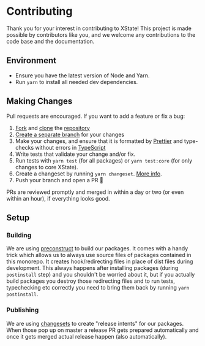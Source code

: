 # Contributing

Thank you for your interest in contributing to XState! This project is made possible by contributors like you, and we welcome any contributions to the code base and the documentation.

## Environment

- Ensure you have the latest version of Node and Yarn.
- Run `yarn` to install all needed dev dependencies.

## Making Changes

Pull requests are encouraged. If you want to add a feature or fix a bug:

1. [Fork](https://docs.github.com/en/github/getting-started-with-github/fork-a-repo) and [clone](https://docs.github.com/en/github/creating-cloning-and-archiving-repositories/cloning-a-repository) the [repository](https://github.com/davidkpiano/xstate)
2. [Create a separate branch](https://docs.github.com/en/desktop/contributing-and-collaborating-using-github-desktop/managing-branches) for your changes
3. Make your changes, and ensure that it is formatted by [Prettier](https://prettier.io) and type-checks without errors in [TypeScript](https://www.typescriptlang.org/)
4. Write tests that validate your change and/or fix.
5. Run tests with `yarn test` (for all packages) or `yarn test:core` (for only changes to core XState).
6. Create a changeset by running `yarn changeset`. [More info](https://github.com/atlassian/changesets).
7. Push your branch and open a PR 🚀

PRs are reviewed promptly and merged in within a day or two (or even within an hour), if everything looks good.

## Setup

### Building

We are using [preconstruct](https://preconstruct.tools/) to build our packages. It comes with a handy trick which allows us to always use source files of packages contained in this monorepo. It creates hook/redirecting files in place of dist files during development. This always happens after installing packages (during `postinstall` step) and you shouldn't be worried about it, but if you actually build packages you destroy those redirecting files and to run tests, typechecking etc correctly you need to bring them back by running `yarn postinstall`.

### Publishing

We are using [changesets](https://github.com/atlassian/changesets) to create "release intents" for our packages. When those pop up on master a release PR gets prepared automatically and once it gets merged actual release happen (also automatically).
